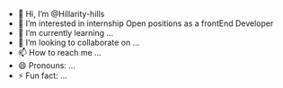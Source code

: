 - 👋 Hi, I’m @Hillarity-hills
- 👀 I’m interested in internship Open positions as a frontEnd Developer
- 🌱 I’m currently learning ...
- 💞️ I’m looking to collaborate on ...
- 📫 How to reach me ...
- 😄 Pronouns: ...
- ⚡ Fun fact: ...

<!---
Hillarity-hills/Hillarity-hills is a ✨ special ✨ repository because its `README.md` (this file) appears on your GitHub profile.
You can click the Preview link to take a look at your changes.
--->
